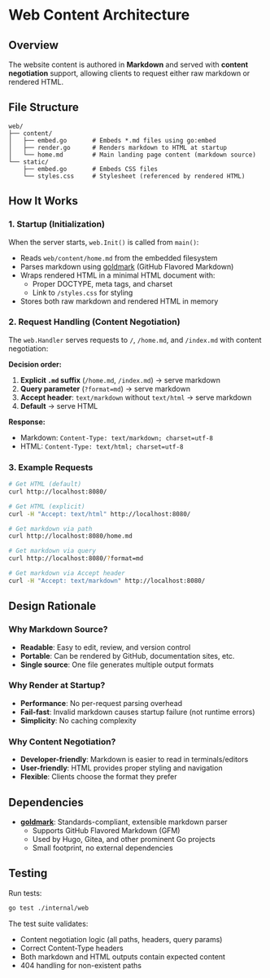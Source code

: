 # Web Content Architecture

## Overview

The website content is authored in **Markdown** and served with **content negotiation** support, allowing clients to request either raw markdown or rendered HTML.

## File Structure

```
web/
├── content/
│   ├── embed.go       # Embeds *.md files using go:embed
│   ├── render.go      # Renders markdown to HTML at startup
│   └── home.md        # Main landing page content (markdown source)
└── static/
    ├── embed.go       # Embeds CSS files
    └── styles.css     # Stylesheet (referenced by rendered HTML)
```

## How It Works

### 1. Startup (Initialization)

When the server starts, `web.Init()` is called from `main()`:

- Reads `web/content/home.md` from the embedded filesystem
- Parses markdown using [goldmark](https://github.com/yuin/goldmark) (GitHub Flavored Markdown)
- Wraps rendered HTML in a minimal HTML document with:
  - Proper DOCTYPE, meta tags, and charset
  - Link to `/styles.css` for styling
- Stores both raw markdown and rendered HTML in memory

### 2. Request Handling (Content Negotiation)

The `web.Handler` serves requests to `/`, `/home.md`, and `/index.md` with content negotiation:

**Decision order:**
1. **Explicit `.md` suffix** (`/home.md`, `/index.md`) → serve markdown
2. **Query parameter** (`?format=md`) → serve markdown
3. **Accept header**: `text/markdown` without `text/html` → serve markdown
4. **Default** → serve HTML

**Response:**
- Markdown: `Content-Type: text/markdown; charset=utf-8`
- HTML: `Content-Type: text/html; charset=utf-8`

### 3. Example Requests

```bash
# Get HTML (default)
curl http://localhost:8080/

# Get HTML (explicit)
curl -H "Accept: text/html" http://localhost:8080/

# Get markdown via path
curl http://localhost:8080/home.md

# Get markdown via query
curl http://localhost:8080/?format=md

# Get markdown via Accept header
curl -H "Accept: text/markdown" http://localhost:8080/
```

## Design Rationale

### Why Markdown Source?

- **Readable**: Easy to edit, review, and version control
- **Portable**: Can be rendered by GitHub, documentation sites, etc.
- **Single source**: One file generates multiple output formats

### Why Render at Startup?

- **Performance**: No per-request parsing overhead
- **Fail-fast**: Invalid markdown causes startup failure (not runtime errors)
- **Simplicity**: No caching complexity

### Why Content Negotiation?

- **Developer-friendly**: Markdown is easier to read in terminals/editors
- **User-friendly**: HTML provides proper styling and navigation
- **Flexible**: Clients choose the format they prefer

## Dependencies

- **[goldmark](https://github.com/yuin/goldmark)**: Standards-compliant, extensible markdown parser
  - Supports GitHub Flavored Markdown (GFM)
  - Used by Hugo, Gitea, and other prominent Go projects
  - Small footprint, no external dependencies

## Testing

Run tests:

```bash
go test ./internal/web
```

The test suite validates:
- Content negotiation logic (all paths, headers, query params)
- Correct Content-Type headers
- Both markdown and HTML outputs contain expected content
- 404 handling for non-existent paths
